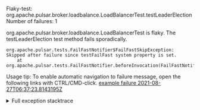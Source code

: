         
Flaky-test: org.apache.pulsar.broker.loadbalance.LoadBalancerTest.testLeaderElection
Number of failures: 1

org.apache.pulsar.broker.loadbalance.LoadBalancerTest is flaky. The testLeaderElection test method fails sporadically.

```
org.apache.pulsar.tests.FailFastNotifier$FailFastSkipException: Skipped after failure since testFailFast system property is set.
	at org.apache.pulsar.tests.FailFastNotifier.beforeInvocation(FailFastNotifier.java:88)

```

Usage tip: To enable automatic navigation to failure message, open the following links with CTRL/CMD-click.
[example failure 2021-08-27T06:37:23.8143195Z](https://github.com/apache/pulsar/runs/3440411059?check_suite_focus=true#step:9:423)


<details>
<summary>Full exception stacktrace</summary>
<code><pre>
org.apache.pulsar.tests.FailFastNotifier$FailFastSkipException: Skipped after failure since testFailFast system property is set.
	at org.apache.pulsar.tests.FailFastNotifier.beforeInvocation(FailFastNotifier.java:88)

</pre></code>
</details>

